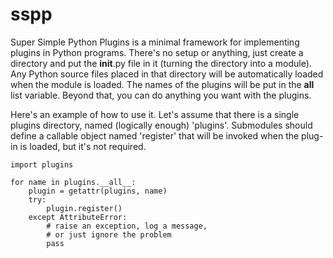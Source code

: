 sspp
====

Super Simple Python Plugins is a minimal framework for implementing plugins in Python programs.  There's no setup
or anything, just create a directory and put the __init__.py file in it (turning the directory into a module).
Any Python source files placed in that directory will be automatically loaded when the module is loaded.  The names
of the plugins will be put in the __all__ list variable.  Beyond that, you can do anything you want with the plugins.

Here's an example of how to use it.  Let's assume that there is a single plugins directory, named (logically enough)
'plugins'.  Submodules should define a callable object named 'register' that will be invoked when the plug-in is loaded,
but it's not required.

    import plugins

    for name in plugins.__all__:
        plugin = getattr(plugins, name)
        try:
            plugin.register()
        except AttributeError:
            # raise an exception, log a message, 
            # or just ignore the problem
            pass
            
